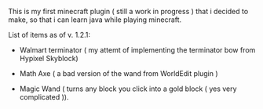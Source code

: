 This is my first minecraft plugin ( still a work in progress ) that i decided to make, so that i can learn java while playing minecraft.

List of items as of v. 1.2.1:

- Walmart terminator ( my attemt of implementing the terminator bow from Hypixel Skyblock)

- Math Axe ( a bad version of the wand from WorldEdit plugin )

- Magic Wand ( turns any block you click into a gold block ( yes very complicated )).
